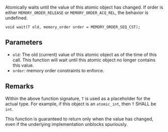 Atomically waits until the value of this atomic object has changed. If order is either `MEMORY_ORDER_RELEASE` or `MEMORY_ORDER_ACQ_REL`, the behavior is undefined.

```nvgt
void wait(T old, memory_order order = MEMORY_ORDER_SEQ_CST);
```

## Parameters

* `old`: The old (current) value of this atomic object as of the time of this call. This function will wait until this atomic object no longer contains this value.
* `order`: memory order constraints to enforce.

## Remarks

Within the above function signature, `T` is used as a placeholder for the actual type. For example, if this object is an `atomic_int`, then `T` SHALL be `int`.

This function is guaranteed to return only when the value has changed, even if the underlying implementation unblocks spuriously.
